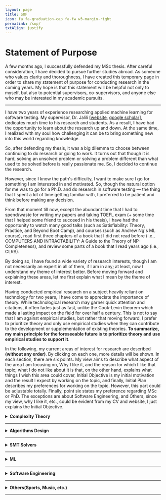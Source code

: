 ```yaml
---
layout: page
title: SOP
icon: fa fa-graduation-cap fa-fw w3-margin-right
permalink: /sop/
txtAlign: justify
---
```


# Statement of Purpose

A few months ago, I successfully defended my MSc thesis. After careful consideration, I have decided to pursue further studies abroad. As someone who values clarity and thoroughness, I have created this temporary page in order to share my statement of purpose for conducting research in the coming years. My hope is that this statement will be helpful not only to myself, but also to potential supervisors, co-supervisors, and anyone else who may be interested in my academic pursuits.

---


I have two years of experience researching applied machine learning for software testing. My supervisor, Dr. Jalili [[website](https://www.modares.ac.ir/~sjalili), [google scholar](https://scholar.google.com/citations?user=j6gUwMkAAAAJ&hl=en)], dedicates much time to his research and students. As a result, I have had the opportunity to learn about the research up and down. At the same time, I realized with my soul how challenging it can be to bring something new into this world regarding knowledge.

So, after defending my thesis, it was a big dilemma to choose between continuing to do research or going to work. It turns out that though it is hard, solving an unsolved problem or solving a problem different than what used to be solved before is really passionate me. So, I decided to continue the research.

However, since I know the path's difficulty, I want to make sure I go for something I am interested in and motivated. So, though the natural option for me was to go for a Ph.D. and do research in software testing — the thing that I spent a lot of time getting familiar with, I preferred to be patient and think before making any decision.

From that moment till now, except the abundant time that I had to spend/waste for writing my papers and taking TOEFL exam (+ some time that I helped some friend to succeed in his thesis), I have had the opportunity to watch many good talks (such as Satisfiability: Theory, Practice, and Beyond Boot Camp), and courses (such as Andrew Ng's ML course), read first three chapters of a book that I did not read before (i.e., COMPUTERS AND INTRACTABILITY: A Guide to the Theory of NP-Completeness), and review some parts of a book that I read years ago (i.e., CLRS).

By doing so, I have found a wide variety of research interests, though I am not necessarily an expert in all of them, if I am in any; at least, now I understand my theme of interest better. Before moving forward and explaining these areas, let me first explain what I mean by the theme of interest.


Having conducted empirical research on a subject heavily reliant on technology for two years, I have come to appreciate the importance of theory. While technological research may garner quick attention and citations, it often fades just as fast, unlike the Cook-Levin theorem which made a lasting impact on the field for over half a century. This is not to say that I am against empirical studies, but rather that moving forward, I prefer to prioritize theory and only use empirical studies when they can contribute to the development or supplementation of existing theories. **To summarize, my main principle for the foreseeable future is to prioritize theory and use empirical studies to support it.**

In the following, my current areas of interest for research are described **(without any order)**. By clicking on each one, more details will be shown. In each section, there are six points. My view aims to describe what aspect of the area I am focusing on, Why I like it, and the reason for which I like that topic; what I do not like about it is that, on the other hand, explains what things I wish this area could cover, Initial Objective is my initial motivation and the result I expect by working on the topic, and finally, Initial Plan describes my preferences for working on the topic. However, this part could be adjustable totally. Finally, point six states my preference regarding MSc or PhD. The exceptions are about Software Engineering, and Others, since my view, why I like it, etc., could be evident from my CV and website, I just explains the Initial Objective.


<details>
<summary><b>Complexity Theory</b></summary>
  
<b>My view—</b> Given a computable problem P and computational model M (usually a Turing Machine), what class of complexity P belongs to w.r.t M
<br>
<b>Why I like it—</b> It really defines our boundaries today and the future of computation.
<br>
<b>What I do not like about it is that—</b> it does not provide insight into the distribution of hard instances.
<br>
<b>Initial Objective—</b> Cook–Levin theorem has impacted virtually all aspects of CS over 50 years. If I could do something that remains for five years from now or help others to develop something with such impact, that would be great.
<br>
<b>Initial Plan—</b> Designing & conducting an empirical study to understand the nature of hard instances + then developing a theory that considers the studies’ observations
<br>
<b>Second MSc or PhD—</b> I am open-minded towards both; my preference is a Second MSc.
<br>
</details>

---

<details>
<summary><b>Algorithms Design</b></summary>
  
<b>My view—</b> Given a computable problem P, a common computational model M (usually RAM), and the class of complexity of P w.r.t. M, design an efficient algorithm.
<br>
<b>Why I like it—</b> it has numerous applications and needs creativity.
<br>
<b>What I do not like about it is that—</b> it is efficient and suitable for certain problems not all. For example, for many NP-problems that finding exact solution is required or many others that guarantee is not required other alternatives work better.
<br>
<b>Initial Objective—</b> I have read big & well-known books, and now I would like to be involved in the community and design my own algorithm because it simply feels very good.
<br>
<b>Initial Plan—</b> would be theory, but I have an open mind only after designing and proofing, implementing, and conducting an empirical study. In particular, I think working in one of these areas would be very interesting: Exact or approximation algorithms for computational geometry domain-specific data structures (e.g., data structures for handling large heterogenous datasets).
<br>
<b>Second MSc or PhD—</b> I am open-minded towards both; my preference is a Second MSc.
<br>
</details>

---

<details>
<summary><b>SMT Solvers</b></summary>
  
<b>My view—</b> Typically, given a computable problem formulated as a formula P that belongs to NPC, find satisfiable assignments for P or otherwise return UNSAT.
<br>
<b>Why I like it—</b> they are extremely practical, and many tools (such as KLEE and many others) are developed on top of them + nicely make a link between theory and practice.
<br>
<b>What I do not like about it is that—</b> currently, they only provide exact solutions and not approximate solutions.
<br>
<b>Initial Objective—</b> I would like to explore SMT4ML, ML4SMT, and ML + Reasoning.
<br>
<b>Initial Plan—</b> I am open-minded towards both
<br>
<b>Second MSc or PhD—</b> I am open-minded towards both.
<br>
</details>

---

<details>
<summary><b>ML</b></summary>
  
<b>My view—</b> Given a computational model M, description or instances of interest D of a computable problem of interest P, design algorithm that works well on instances D w.r.t. a measure of interest
<br>
<b>Why I like it—</b> it is practical and empirical and jointly need creativity
<br>
<b>What I do not like about it is that—</b> no guarantee, usually is only about representation and does not anything to do w.r.t. reasoning; e.g., it may solve some integrals but cannot discover the concept of integral by itself
<br>
<b>Initial Objective—</b> Have read some books, and got some courses, but my major was not AI; now I want to go delve depth and depth into its mathematics, and so design a new algorithm
<br>
<b>Initial Plan—</b> Have an open mind, but I would like to design a new algorithm would be among the novelty, not just applying, combing, or comparing existing methods. In particular, I am interested in developing new techniques and algorithms for semi-supervised, supervised, and NLP, all with offline strategies.
<br>
<b>Second MSc or PhD—</b> I am open-minded towards both; my preference is a Second MSc.
<br>
</details>

---

<details>
<summary><b>Software Engineering</b></summary>
  
<b>Initial Objective—</b> I want to explore applications of SMT solvers, ML, and Approximate counting/sampling in a given software engineering problem. There is no obligation, but as a matter of preference or familiarity, it is easier for me to work on test input generation, test case prioritization, test suite quality assessment, and test case execution. However, I want to emphasize again that there is no obligation, and I would be delighted to explore other problems or other areas, such as verification.
<br>
<b>Second MSc or PhD—</b> PhD
<br>
</details>

---

<details>
<summary><b>Others(Sports, Music, etc.)</b></summary> 
<b>Initial Objective—</b> As should be evident from my websites and the projects I’ve been involved in, I would like to explore and expand my knowledge by applying it to various domains such as Sports, Tourism, Biology, etc. In particular, I want to explore applications of SMT solvers, ML, and Approximate counting/sampling in a given domain and problem.
<br>
<b>Second MSc or PhD—</b> I am open-minded towards both.
<br>
</details>

---

<!-- 
<details>
<summary><b>WHY DO I THINK I AM A COMPETENT CANDIDATE?</b></summary>
  
<b>-</b> With my previous research experience, I have gained valuable skills in reading papers, learning about research methodologies, and writing papers and presentations. I believe these skills make me a strong candidate for any position I apply for.
<br><br>
<b>-</b> Looking towards the future, I see myself as a researcher, and I am open to pursuing a second master's or Ph.D. to expand my knowledge and experience. I am flexible when it comes to the type of position, except for software engineering.
<br><br>
<b>-</b> I have a strong network of supportive and talented people who are always there for me. This is especially important as I plan to apply for Fall 2024. I can focus on studying literature and potentially the required background to start research directly in the Fall of 2024. Some of these individuals are experts in their respective fields and are always willing to lend a hand when I struggle to understand something or when collaboration is needed.
<br><br>
<b>-</b> I prefer to let my CV and references speak to my skills and hardworking nature, as I believe actions speak louder than words.
<br><br>
</details>
--> 

